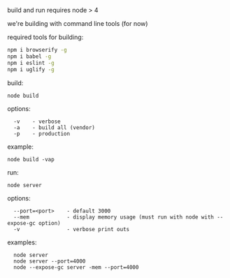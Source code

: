 

build and run requires node > 4

we're building with command line tools (for now)

required tools for building:

```bash
npm i browserify -g
npm i babel -g 
npm i eslint -g 
npm i uglify -g
```

build:

```
node build
```

options:
```
  -v    - verbose
  -a    - build all (vendor)
  -p    - production 
```

example:

```
node build -vap
```

run:

```
node server
```

options:

```
  --port=<port>    - default 3000
  --mem            - display memory usage (must run with node with --expose-gc option)
  -v               - verbose print outs
```

examples:

```
  node server
  node server --port=4000
  node --expose-gc server -mem --port=4000
```

